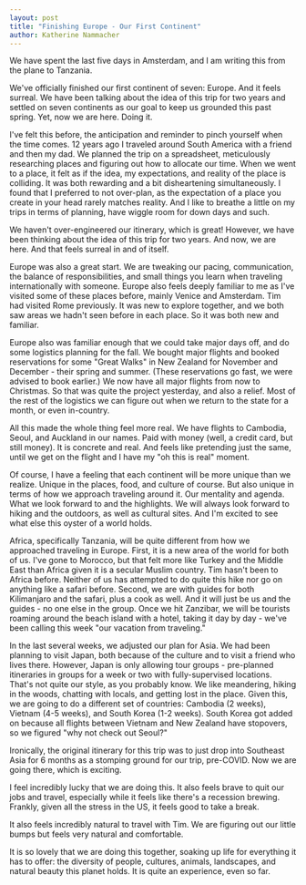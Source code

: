 ```yaml
---
layout: post
title: "Finishing Europe - Our First Continent"
author: Katherine Nammacher
---
```


We have spent the last five days in Amsterdam, and I am writing this from the plane to Tanzania. 

We've officially finished our first continent of seven: Europe. And it feels surreal. We have been talking about the idea of this trip for two years and settled on seven continents as our goal to keep us grounded this past spring. Yet, now we are here. Doing it. 

I've felt this before, the anticipation and reminder to pinch yourself when the time comes. 12 years ago I traveled around South America with a friend and then my dad. We planned the trip on a spreadsheet, meticulously researching places and figuring out how to allocate our time. When we went to a place, it felt as if the idea, my expectations, and reality of the place is colliding. It was both rewarding and a bit disheartening simultaneously. I found that I preferred to not over-plan, as the expectation of a place you create in your head rarely matches reality. And I like to breathe a little on my trips in terms of planning, have wiggle room for down days and such.

We haven't over-engineered our itinerary, which is great! However, we have been thinking about the idea of this trip for two years. And now, we are here. And that feels surreal in and of itself. 

Europe was also a great start. We are tweaking our pacing, communication, the balance of responsibilities, and small things you learn when traveling internationally with someone. Europe also feels deeply familiar to me as I've visited some of these places before, mainly Venice and Amsterdam. Tim had visited Rome previously. It was new to explore together, and we both saw areas we hadn't seen before in each place. So it was both new and familiar. 

Europe also was familiar enough that we could take major days off, and do some logistics planning for the fall. We bought major flights and booked reservations for some "Great Walks" in New Zealand for November and December - their spring and summer. (These reservations go fast, we were advised to book earlier.) We now have all major flights from now to Christmas. So that was quite the project yesterday, and also a relief. Most of the rest of the logistics we can figure out when we return to the state for a month, or even in-country. 

All this made the whole thing feel more real. We have flights to Cambodia, Seoul, and Auckland in our names. Paid with money (well, a credit card, but still money). It is concrete and real. And feels like pretending just the same, until we get on the flight and I have my "oh this is real" moment. 

Of course, I have a feeling that each continent will be more unique than we realize. Unique in the places, food, and culture of course. But also unique in terms of how we approach traveling around it. Our mentality and agenda. What we look forward to and the highlights. We will always look forward to hiking and the outdoors, as well as cultural sites. And I'm excited to see what else this oyster of a world holds. 

Africa, specifically Tanzania, will be quite different from how we approached traveling in Europe. First, it is a new area of the world for both of us. I've gone to Morocco, but that felt more like Turkey and the Middle East than Africa given it is a secular Muslim country. Tim hasn't been to Africa before. Neither of us has attempted to do quite this hike nor go on anything like a safari before. Second, we are with guides for both Kilimanjaro and the safari, plus a cook as well. And it will just be us and the guides - no one else in the group. Once we hit Zanzibar, we will be tourists roaming around the beach island with a hotel, taking it day by day - we've been calling this week "our vacation from traveling." 

In the last several weeks, we adjusted our plan for Asia. We had been planning to visit Japan, both because of the culture and to visit a friend who lives there. However, Japan is only allowing tour groups - pre-planned itineraries in groups for a week or two with fully-supervised locations. That's not quite our style, as you probably know. We like meandering, hiking in the woods, chatting with locals, and getting lost in the place. Given this, we are going to do a different set of countries: Cambodia (2 weeks), Vietnam (4-5 weeks), and South Korea (1-2 weeks). South Korea got added on because all flights between Vietnam and New Zealand have stopovers, so we figured "why not check out Seoul?"

Ironically, the original itinerary for this trip was to just drop into Southeast Asia for 6 months as a stomping ground for our trip, pre-COVID. Now we are going there, which is exciting. 

I feel incredibly lucky that we are doing this. It also feels brave to quit our jobs and travel, especially while it feels like there's a recession brewing. Frankly, given all the stress in the US, it feels good to take a break. 

It also feels incredibly natural to travel with Tim. We are figuring out our little bumps but feels very natural and comfortable. 

It is so lovely that we are doing this together, soaking up life for everything it has to offer: the diversity of people, cultures, animals, landscapes, and natural beauty this planet holds. It is quite an experience, even so far. 

